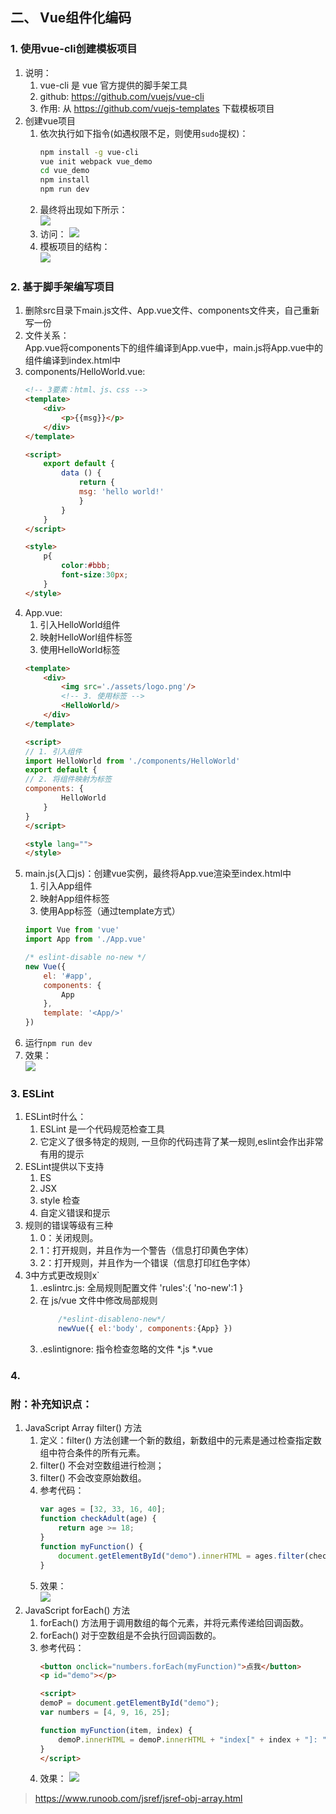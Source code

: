 ## 二、 Vue组件化编码
### 1. 使用vue-cli创建模板项目
1. 说明：
    1. vue-cli 是 vue 官方提供的脚手架工具
    1. github: https://github.com/vuejs/vue-cli
    1. 作用: 从 https://github.com/vuejs-templates 下载模板项目
1. 创建vue项目
    1. 依次执行如下指令(如遇权限不足，则使用```sudo```提权)：
        ``` sh
        npm install -g vue-cli
        vue init webpack vue_demo 
        cd vue_demo
        npm install
        npm run dev
        ```  
    1. 最终将出现如下所示：  
        ![](images/vue17.png)  
    1. 访问： 
        ![](images/vue16.png)
    1. 模板项目的结构：  
        ![](images/vue18.png)
### 2. 基于脚手架编写项目
1. 删除src目录下main.js文件、App.vue文件、components文件夹，自己重新写一份
1. 文件关系：  
    App.vue将components下的组件编译到App.vue中，main.js将App.vue中的组件编译到index.html中
1. components/HelloWorld.vue:
    ``` html
    <!-- 3要素：html、js、css -->
    <template>
        <div>
            <p>{{msg}}</p>
        </div>
    </template>

    <script>
        export default {
            data () {
                return {
                msg: 'hello world!'
                }
            }
        }
    </script>

    <style>
        p{
            color:#bbb;
            font-size:30px;
        }
    </style>
    ```  
1. App.vue:  
    1. 引入HelloWorld组件
    2. 映射HelloWorl组件标签
    3. 使用HelloWorld标签   
    ``` html
    <template>
        <div>
            <img src='./assets/logo.png'/>
            <!-- 3. 使用标签 -->
            <HelloWorld/>
        </div>
    </template>

    <script>
    // 1. 引入组件
    import HelloWorld from './components/HelloWorld'
    export default {
    // 2. 将组件映射为标签
    components: {
            HelloWorld
        }
    }
    </script>

    <style lang="">
    </style>
    ```
1. main.js(入口js)：创建vue实例，最终将App.vue渲染至index.html中  
    1. 引入App组件
    2. 映射App组件标签
    3. 使用App标签（通过template方式） 
    ``` js
    import Vue from 'vue'
    import App from './App.vue'

    /* eslint-disable no-new */
    new Vue({
        el: '#app',
        components: {
            App
        },
        template: '<App/>'
    })
    ```
1. 运行```npm run dev```  
1. 效果：  
    ![](images/vue19.png)
### 3. ESLint
1. ESLint时什么：
    1. ESLint 是一个代码规范检查工具 
    1. 它定义了很多特定的规则, 一旦你的代码违背了某一规则,eslint会作出非常有用的提示
1. ESLint提供以下支持
    1. ES 
    1. JSX 
    1. style 检查 
    1. 自定义错误和提示
1. 规则的错误等级有三种
    1. 0：关闭规则。 
    1. 1：打开规则，并且作为一个警告（信息打印黄色字体） 
    1. 2：打开规则，并且作为一个错误（信息打印红色字体）
1. 3中方式更改规则x`
    1. .eslintrc.js: 全局规则配置文件 'rules':{ 'no-new':1 }
    1. 在 js/vue 文件中修改局部规则 
        ``` js
            /*eslint-disableno-new*/ 
            newVue({ el:'body', components:{App} })
        ```
    1. .eslintignore: 指令检查忽略的文件 *.js *.vue
### 4. 

### 附：补充知识点：
1. JavaScript Array filter() 方法
    1. 定义：filter() 方法创建一个新的数组，新数组中的元素是通过检查指定数组中符合条件的所有元素。
    1. filter() 不会对空数组进行检测；
    1. filter() 不会改变原始数组。
    1. 参考代码：
        ``` js
        var ages = [32, 33, 16, 40];
        function checkAdult(age) {
            return age >= 18;
        }
        function myFunction() {
            document.getElementById("demo").innerHTML = ages.filter(checkAdult);
        }
        ```
    1. 效果：  
        ![](images/vue-ps-01.png)
1. JavaScript forEach() 方法
    1. forEach() 方法用于调用数组的每个元素，并将元素传递给回调函数。
    1. forEach() 对于空数组是不会执行回调函数的。
    1. 参考代码：   
        ``` html
        <button onclick="numbers.forEach(myFunction)">点我</button>
        <p id="demo"></p>
        
        <script>
        demoP = document.getElementById("demo");
        var numbers = [4, 9, 16, 25];
        
        function myFunction(item, index) {
            demoP.innerHTML = demoP.innerHTML + "index[" + index + "]: " + item + "<br>"; 
        }
        </script>
        ```  
    1. 效果：
        ![](images/vue-ps-02.png)
> https://www.runoob.com/jsref/jsref-obj-array.html



          
